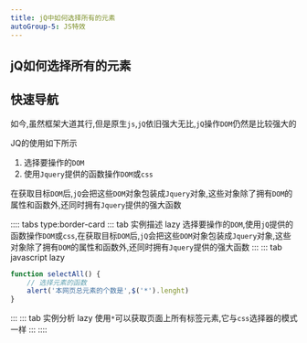 ```yaml
---
title: jQ中如何选择所有的元素
autoGroup-5: JS特效
---
```


## jQ如何选择所有的元素

## 快速导航

<TOC />

如今,虽然框架大道其行,但是原生`js`,`jQ`依旧强大无比,`jQ`操作`DOM`仍然是比较强大的

JQ的使用如下所示

1. 选择要操作的`DOM`
2. 使用`Jquery`提供的函数操作`DOM`或`css`

在获取目标`DOM`后,`jQ`会把这些`DOM`对象包装成`Jquery`对象,这些对象除了拥有`DOM`的属性和函数外,还同时拥有`Jquery`提供的强大函数

:::: tabs type:border-card
::: tab 实例描述 lazy
选择要操作的`DOM`,使用`jQ`提供的函数操作`DOM`或`css`,在获取目标`DOM`后,`jQ`会把这些`DOM`对象包装成`Jquery`对象,这些对象除了拥有`DOM`的属性和函数外,还同时拥有`Jquery`提供的强大函数
:::
::: tab javascript lazy
```js
function selectAll() {
    // 选择元素的函数
    alert('本网页总元素的个数是',$('*').lenght)
}
```
:::
::: tab 实例分析 lazy
使用`*`可以获取页面上所有标签元素,它与`css`选择器的模式一样
:::
::::

<footer-FooterLink :isShareLink="false" :isDaShang="true" />
<footer-FeedBack />
